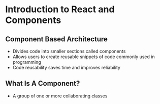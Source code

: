# Introduction to React and Components

## Component Based Architecture

* Divides code into smaller sections called components
* Allows users to create reusable snippets of code commonly used in programming
* Code reusability saves time and improves reliability

## What Is A Component?

* A group of one or more collaborating classes